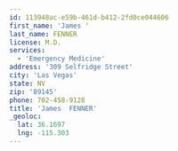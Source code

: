 ```yaml
---
id: 113948ac-e59b-461d-b412-2fd0ce044606
first_name: 'James '
last_name: FENNER
license: M.D.
services:
  - 'Emergency Medicine'
address: '309 Selfridge Street'
city: 'Las Vegas'
state: NV
zip: '89145'
phone: 702-458-9128
title: 'James  FENNER'
_geoloc:
  lat: 36.1697
  lng: -115.303
---
```

